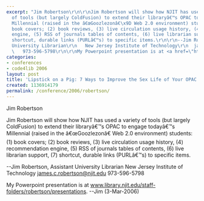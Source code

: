 ```yaml
---
excerpt: "Jim Robertson\r\n\r\nJim Robertson will show how NJIT has used a variety
  of tools (but largely ColdFusion) to extend their libraryâ€™s OPAC to engage todayâ€™s
  Millennial (raised in the â€œGoozlezonâ€\x9D Web 2.0 environment) students: (1)
  book covers; (2) book reviews, (3) live circulation usage history, (4) recommendation
  engine, (5) RSS of journals tables of contents, (6) live librarian support, (7)
  shortcut, durable links (PURLâ€™s) to specific items.\r\n\r\n--Jim Robertson, Assistant
  University Librarian\r\n   New Jersey Institute of Technology\r\n  james.c.robertson@njit.edu
  \   973-596-5798\r\n\r\nMy Powerpoint presentation is at <a href=\"http://www.library.njit.edu/staff-folders/robertson/presentations/\">www.library.njit.edu/staff-folders/robertson/presentations</a>."
categories:
- conferences
- code4lib 2006
layout: post
title: 'Lipstick on a Pig: 7 Ways to Improve the Sex Life of Your OPAC'
created: 1136914179
permalink: /conference/2006/robertson/
---
```

Jim Robertson

Jim Robertson will show how NJIT has used a variety of tools (but largely ColdFusion) to extend their libraryâ€™s OPAC to engage todayâ€™s Millennial (raised in the â€œGoozlezonâ€ Web 2.0 environment) students: (1) book covers; (2) book reviews, (3) live circulation usage history, (4) recommendation engine, (5) RSS of journals tables of contents, (6) live librarian support, (7) shortcut, durable links (PURLâ€™s) to specific items.

--Jim Robertson, Assistant University Librarian
   New Jersey Institute of Technology
  james.c.robertson@njit.edu    973-596-5798

My Powerpoint presentation is at <a href="http://www.library.njit.edu/staff-folders/robertson/presentations/">www.library.njit.edu/staff-folders/robertson/presentations</a>.  --Jim (3-Mar-2006)
